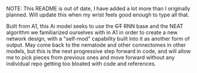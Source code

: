 NOTE: This README is out of date, I have added a lot more than I originally planned. Will update this when my wrist feels good enough to type all that.

Built from A1, this Ai model seeks to use the ~~CT~~ RNN base and the NEAT algorithm we familiarized ourselves with in A1 in order to create a new network design, with a "self-mod" capability built into it as another form of output. May come back to the nematode and other connectomes in other models, but this is the next progressive step forward in code, and will allow me to pick pieces from previous ones and move forward without any individual repo getting too bloated with code and references.

